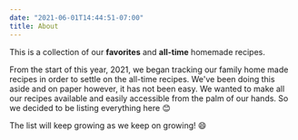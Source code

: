 ```yaml
---
date: "2021-06-01T14:44:51-07:00"
title: About
---
```


This is a collection of our **favorites** and **all-time** homemade recipes. 

From the start of this year, 2021, we began tracking our family home made recipes in order to settle on the all-time recipes. We've been doing this aside and on paper however, it has not been easy. We wanted to make all our recipes available and easily accessible from the palm of our hands. 
So we decided to be listing everything here :blush:

The list will keep growing as we keep on growing! :smile:

